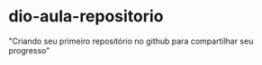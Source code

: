 # dio-aula-repositorio

"Criando seu primeiro repositório no github para compartilhar seu progresso"
